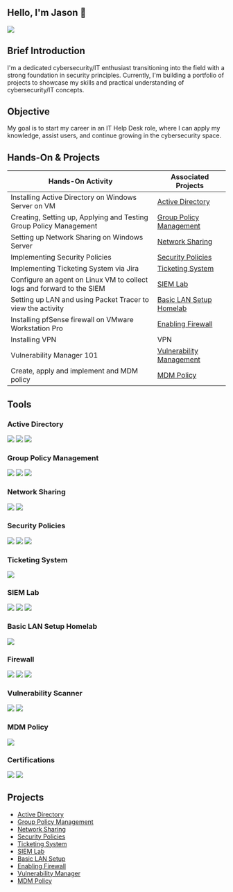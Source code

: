 ## Hello, I'm Jason 👋
<a href="https://linkedin.com/in/jason-ling-a23a522a3"><img src="https://img.shields.io/badge/-LinkedIn-0072b1?&style=for-the-badge&logo=linkedin&logoColor=white" /></a> 

## Brief Introduction

I'm a dedicated cybersecurity/IT enthusiast transitioning into the field with a strong foundation in security principles. Currently, I'm building a portfolio of projects to showcase my skills and practical understanding of cybersecurity/IT concepts.

## Objective

My goal is to start my career in an IT Help Desk role, where I can apply my knowledge, assist users, and continue growing in the cybersecurity space.

## Hands-On & Projects

| Hands-On Activity                                         | Associated Projects        |
|-----------------------------------------------------------|----------------------------|
| Installing Active Directory on Windows Server on VM                 | <a href= "https://github.com/0xShadowByte/Active-Directory/tree/main">Active Directory</a>|
| Creating, Setting up, Applying and Testing Group Policy Management  | <a href= "https://github.com/0xShadowByte/Group-Policy-Management">Group Policy Management</a>|
| Setting up Network Sharing on Windows Server                        | <a href= "https://github.com/0xShadowByte/Network-Sharing">Network Sharing</a>|
| Implementing Security Policies                                      | <a href= "https://github.com/0xShadowByte/Security-Policies">Security Policies</a>|
| Implementing Ticketing System via Jira                                 | <a href= "https://github.com/0xShadowByte/Ticketing-System">Ticketing System</a>|
| Configure an agent on Linux VM to collect logs and forward to the SIEM | <a href= "https://github.com/0xShadowByte/SIEM-Lab">SIEM Lab</a>|
| Setting up LAN and using Packet Tracer to view the activity            | <a href= "https://github.com/0xShadowByte/LAN-Setup"> Basic LAN Setup Homelab</a> |
| Installing pfSense firewall on VMware Workstation Pro                  | <a href= "https://github.com/0xShadowByte/Firewall">Enabling Firewall</a> |
| Installing VPN                                                         | <a >VPN</a>|                         
| Vulnerability Manager 101                                              | <a href= "https://github.com/0xShadowByte/Vulnerability-Management">Vulnerability Management</a>|
| Create, apply and implement and MDM policy                             | <a href= "https://github.com/0xShadowByte/MDM-Policy">MDM Policy</a>|

## Tools

### Active Directory
<div>
    <img src="https://img.shields.io/badge/-VMware%20Workstation%20Pro-0071C6?&style=for-the-badge&logo=VMware&logoColor=white" />
    <img src="https://img.shields.io/badge/-ChatGPT-412991?&style=for-the-badge&logo=OpenAI&logoColor=white" />
    <img src="https://img.shields.io/badge/-Windows%20Server%202022-00A4EF?&style=for-the-badge&logo=Windows-Server&logoColor=white" />
</div>

### Group Policy Management
<div>
    <img src="https://img.shields.io/badge/-VMware%20Workstation%20Pro-0071C6?&style=for-the-badge&logo=VMware&logoColor=white" />
    <img src="https://img.shields.io/badge/-Windows%20Server%202022-00A4EF?&style=for-the-badge&logo=Windows-Server&logoColor=white" />
    <img src="https://img.shields.io/badge/-Windows%2010%20Enterprise-00A4EF?&style=for-the-badge&logo=Windows&logoColor=white" />
</div>

### Network Sharing
<div>
    <img src="https://img.shields.io/badge/-VMware%20Workstation%20Pro-0071C6?&style=for-the-badge&logo=VMware&logoColor=white" />
    <img src="https://img.shields.io/badge/-Windows%20Server%202022-00A4EF?&style=for-the-badge&logo=Windows-Server&logoColor=white" /> 
</div>

### Security Policies
<div>
    <img src="https://img.shields.io/badge/-VMware%20Workstation%20Pro-0071C6?&style=for-the-badge&logo=VMware&logoColor=white" />
    <img src="https://img.shields.io/badge/-Windows%20Server%202022-00A4EF?&style=for-the-badge&logo=Windows-Server&logoColor=white" /> 
    <img src="https://img.shields.io/badge/-Windows%2010%20Enterprise-00A4EF?&style=for-the-badge&logo=Windows&logoColor=white" />
</div>

### Ticketing System
<div>
    <img src="https://img.shields.io/badge/-Jira-0052CC?&style=for-the-badge&logo=Jira&logoColor=white" />
</div>

### SIEM Lab
<div>
    <img src="https://img.shields.io/badge/-VirtualBox%20VM-183A61?&style=for-the-badge&logo=VirtualBox&logoColor=white" />
    <img src="https://img.shields.io/badge/-Kali%20Linux%20on%20VirtualBox-557C94?&style=for-the-badge&logo=Kali-Linux&logoColor=white" />
    <img src="https://img.shields.io/badge/-Elastic-005571?&style=for-the-badge&logo=Elastic&logoColor=white" />  
</div>

### Basic LAN Setup Homelab
<div>
    <img src="https://img.shields.io/badge/-Cisco%20Packet%20Tracer-1BA0D7?&style=for-the-badge&logo=Cisco&logoColor=white" />

</div>


### Firewall
<div>
    <img src="https://img.shields.io/badge/-VMware%20Workstation%20Pro-0071C6?&style=for-the-badge&logo=VMware&logoColor=white" />
    <img src="https://img.shields.io/badge/-pfSense-003366?&style=for-the-badge&logo=pfSense&logoColor=white" />
    <img src="https://img.shields.io/badge/-Windows%2010%20Enterprise-00A4EF?&style=for-the-badge&logo=Windows&logoColor=white" />
</div>

### Vulnerability Scanner
<div>
    <img src="https://img.shields.io/badge/-Azure%20Sentinel-0078D4?&style=for-the-badge&logo=Microsoft-Azure&logoColor=white" />
    <img src="https://img.shields.io/badge/-Tenable-00C7B7?&style=for-the-badge&logo=Tenable&logoColor=white" />
    
</div>    

### MDM Policy
<div>
  <img src="https://img.shields.io/badge/-Flyve%20MDM-004D66?&style=for-the-badge&logo=flyve-mdm&logoColor=white" />  
</div>

### Certifications

<div>
    <img src="https://img.shields.io/badge/-Security%2B-FF0000?&style=for-the-badge&logo=CompTIA&logoColor=white" />
    <img src="https://img.shields.io/badge/-Google%20Cybersecurity%20Certificate-4285F4?&style=for-the-badge&logo=Google&logoColor=white" />
</div>

## Projects
- <a href= "https://github.com/0xShadowByte/Active-Directory/tree/main">Active Directory</a>
- <a href= "https://github.com/0xShadowByte/Group-Policy-Management">Group Policy Management</a>
- <a href= "https://github.com/0xShadowByte/Network-Sharing">Network Sharing</a>
- <a href= "https://github.com/0xShadowByte/Security-Policies">Security Policies</a>
- <a href= "https://github.com/0xShadowByte/Ticketing-System">Ticketing System</a>
- <a href= "https://github.com/0xShadowByte/SIEM-Lab">SIEM Lab</a>
- <a href= "https://github.com/0xShadowByte/LAN-Setup"> Basic LAN Setup</a>
- <a href= "https://github.com/0xShadowByte/Firewall">Enabling Firewall</a>
- <a href= "https://github.com/0xShadowByte/Vulnerability-Scanner">Vulnerability Manager</a>
- <a href= "https://github.com/0xShadowByte/MDM-Policy">MDM Policy</a>
